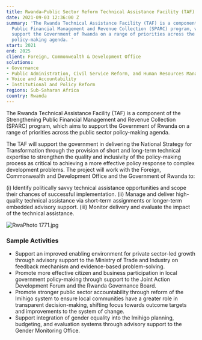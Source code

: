 ```yaml
---
title: Rwanda—Public Sector Reform Technical Assistance Facility (TAF)
date: 2021-09-03 12:36:00 Z
summary: 'The Rwanda Technical Assistance Facility (TAF) is a component of the Strengthening
  Public Financial Management and Revenue Collection (SPARC) program, which aims to
  support the Government of Rwanda on a range of priorities across the public sector
  policy-making agenda. '
start: 2021
end: 2025
client: Foreign, Commonwealth & Development Office
solutions:
- Governance
- Public Administration, Civil Service Reform, and Human Resources Management
- Voice and Accountability
- Institutional and Policy Reform
regions: Sub-Saharan Africa
country: Rwanda
---
```


The Rwanda Technical Assistance Facility (TAF) is a component of the Strengthening Public Financial Management and Revenue Collection (SPARC) program, which aims to support the Government of Rwanda on a range of priorities across the public sector policy-making agenda. 

The TAF will support the government in delivering the National Strategy for Transformation through the provision of short and long-term technical expertise to strengthen the quality and inclusivity of the policy-making process as critical to achieving a more effective policy response to complex development problems. The project will work with the Foreign, Commonwealth and Development Office and the Government of Rwanda to:

(i) Identify politically savvy technical assistance opportunities and scope their chances of successful implementation.
(ii) Manage and deliver high-quality technical assistance via short-term assignments or longer-term embedded advisory support. 
(iii) Monitor delivery and evaluate the impact of the technical assistance. 

![RwaPhoto 1771.jpg](/uploads/RwaPhoto%201771.jpg)

### Sample Activities

* Support an improved enabling environment for private sector-led growth through advisory support to the Ministry of Trade and Industry on feedback mechanism and evidence-based problem-solving.
* Promote more effective citizen and business participation in local government policy-making through support to the Joint Action Development Forum and the Rwanda Governance Board.
* Promote stronger public sector accountability through reform of the Imihigo system to ensure local communities have a greater role in transparent decision-making, shifting focus towards outcome targets and improvements to the system of change. 
* Support integration of gender equality into the Imihigo planning, budgeting, and evaluation systems through advisory support to the Gender Monitoring Office. 